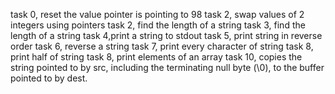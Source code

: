 task 0, reset the value pointer is pointing to 98
task 2, swap values of 2 integers using pointers
task 2, find the length of a string
task 3, find the length of a string
task 4,print a string to stdout
task 5, print string in reverse order
task 6, reverse a string
task 7, print every character of string
task 8, print half of string
task 8, print elements of an array
task 10, copies the string pointed to by src, including the terminating null byte (\0), to the buffer pointed to by dest.
